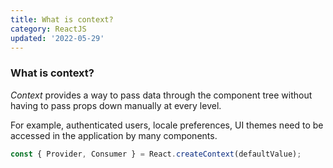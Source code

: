 ```yaml
---
title: What is context?
category: ReactJS
updated: '2022-05-29'
---
```


### What is context?

_Context_ provides a way to pass data through the component tree without having to pass props down manually at every level.

For example, authenticated users, locale preferences, UI themes need to be accessed in the application by many components.

```javascript
const { Provider, Consumer } = React.createContext(defaultValue);
```

